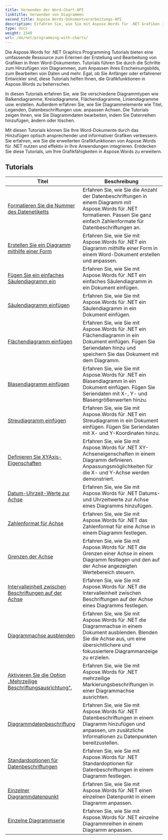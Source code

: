 ```yaml
---
title: Verwenden der Word-Chart-API
linktitle: Verwenden von Diagrammen
second_title: Aspose.Words-Dokumentverarbeitungs-API
description: Erfahren Sie, wie Sie mit Aspose.Words für .NET Grafiken in Word-Dokumenten erstellen, anpassen und bearbeiten. Die Tutorials bieten Schritt-für-Schritt-Erklärungen und C#-Quellcode, um Sie beim Hinzufügen von Diagrammen zu unterstützen.
type: docs
weight: 1540
url: /de/net/programming-with-charts/
---
```

Die Aspose.Words for .NET Graphics Programming Tutorials bieten eine umfassende Ressource zum Erlernen der Erstellung und Bearbeitung von Grafiken in Ihren Word-Dokumenten. Tutorials führen Sie durch die Schritte zum Hinzufügen von Diagrammen, zum Anpassen ihres Erscheinungsbilds, zum Bearbeiten von Daten und mehr. Egal, ob Sie Anfänger oder erfahrener Entwickler sind, diese Tutorials helfen Ihnen, die Grafikfunktionen in Aspose.Words zu beherrschen.

In diesen Tutorials erfahren Sie, wie Sie verschiedene Diagrammtypen wie Balkendiagramme, Kreisdiagramme, Flächendiagramme, Liniendiagramme usw. erstellen. Außerdem erfahren Sie, wie Sie Diagrammelemente wie Titel, Legenden, Datenbeschriftungen usw. anpassen Achsen. Die Tutorials zeigen Ihnen, wie Sie Diagrammdaten bearbeiten, indem Sie Datenreihen hinzufügen, ändern oder löschen.

Mit diesen Tutorials können Sie Ihre Word-Dokumente durch das Hinzufügen optisch ansprechender und informativer Grafiken verbessern. Sie erfahren, wie Sie die erweiterten Grafikfunktionen von Aspose.Words für .NET nutzen und effektiv in Ihre Anwendungen integrieren. Entdecken Sie diese Tutorials, um Ihre Grafikfähigkeiten in Aspose.Words zu erweitern.

 ## Tutorials
| Titel | Beschreibung |
| --- | --- |
| [Formatieren Sie die Nummer des Datenetiketts](./format-number-of-data-label/) | Erfahren Sie, wie Sie die Anzahl der Datenbeschriftungen in einem Diagramm mit Aspose.Words für .NET formatieren. Passen Sie ganz einfach Zahlenformate für Datenbeschriftungen an. |
| [Erstellen Sie ein Diagramm mithilfe einer Form](./create-chart-using-shape/) | Erfahren Sie, wie Sie mit Aspose.Words für .NET ein Diagramm mithilfe einer Form in einem Word-Dokument erstellen und anpassen. |
| [Fügen Sie ein einfaches Säulendiagramm ein](./insert-simple-column-chart/) | Erfahren Sie, wie Sie mit Aspose.Words für .NET ein einfaches Säulendiagramm in ein Dokument einfügen. |
| [Säulendiagramm einfügen](./insert-column-chart/) | Erfahren Sie, wie Sie mit Aspose.Words für .NET ein Säulendiagramm in ein Dokument einfügen. |
| [Flächendiagramm einfügen](./insert-area-chart/) | Erfahren Sie, wie Sie mit Aspose.Words für .NET ein Flächendiagramm in ein Dokument einfügen. Fügen Sie Seriendaten hinzu und speichern Sie das Dokument mit dem Diagramm. |
| [Blasendiagramm einfügen](./insert-bubble-chart/) | Erfahren Sie, wie Sie mit Aspose.Words für .NET ein Blasendiagramm in ein Dokument einfügen. Fügen Sie Seriendaten mit X-, Y- und Blasengrößenwerten hinzu. |
| [Streudiagramm einfügen](./insert-scatter-chart/) | Erfahren Sie, wie Sie mit Aspose.Words für .NET ein Streudiagramm in ein Dokument einfügen. Fügen Sie Seriendaten mit X- und Y-Koordinaten hinzu. |
| [Definieren Sie XYAxis-Eigenschaften](./define-xyaxis-properties/) | Erfahren Sie, wie Sie mit Aspose.Words für .NET XY-Achseneigenschaften in einem Diagramm definieren. Anpassungsmöglichkeiten für die X- und Y-Achse werden demonstriert. |
| [Datum-Uhrzeit-Werte zur Achse](./date-time-values-to-axis/) | Erfahren Sie, wie Sie mit Aspose.Words für .NET Datums- und Uhrzeitwerte zur Achse eines Diagramms hinzufügen. |
| [Zahlenformat für Achse](./number-format-for-axis/) | Erfahren Sie, wie Sie mit Aspose.Words für .NET das Zahlenformat für eine Achse in einem Diagramm festlegen. |
| [Grenzen der Achse](./bounds-of-axis/) | Erfahren Sie, wie Sie mit Aspose.Words für .NET die Grenzen einer Achse in einem Diagramm festlegen und den auf der Achse angezeigten Wertebereich steuern. |
| [Intervalleinheit zwischen Beschriftungen auf der Achse](./interval-unit-between-labels-on-axis/) | Erfahren Sie, wie Sie mit Aspose.Words für .NET die Intervalleinheit zwischen Beschriftungen auf der Achse eines Diagramms festlegen. |
| [Diagrammachse ausblenden](./hide-chart-axis/) | Erfahren Sie, wie Sie mit Aspose.Words für .NET die Diagrammachse in einem Dokument ausblenden. Blenden Sie die Achse aus, um eine übersichtlichere und fokussiertere Diagrammanzeige zu erzielen. |
| [Aktivieren Sie die Option „Mehrzeilige Beschriftungsausrichtung“.](./tick-multi-line-label-alignment/) | Erfahren Sie, wie Sie mit Aspose.Words für .NET mehrzeilige Markierungsbeschriftungen in einer Diagrammachse ausrichten. |
| [Diagrammdatenbeschriftung](./chart-data-label/) | Erfahren Sie, wie Sie mit Aspose.Words für .NET Datenbeschriftungen in einem Diagramm hinzufügen und anpassen, um zusätzliche Informationen zu Datenpunkten bereitzustellen. |
| [Standardoptionen für Datenbeschriftungen](./default-options-for-data-labels/) | Erfahren Sie, wie Sie mit Aspose.Words für .NET Standardoptionen für Datenbeschriftungen in einem Diagramm festlegen. |
| [Einzelner Diagrammdatenpunkt](./single-chart-data-point/) | Erfahren Sie, wie Sie mit Aspose.Words für .NET einen einzelnen Datenpunkt in einem Diagramm anpassen. |
| [Einzelne Diagrammserie](./single-chart-series/) | Erfahren Sie, wie Sie mit Aspose.Words für .NET einzelne Diagrammreihen in einem Diagramm anpassen. |